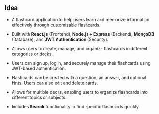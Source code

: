 ## Idea

- A flashcard application to help users learn and memorize information effectively through customizable flashcards.

- Built with **React.js** (Frontend), **Node.js + Express** (Backend), **MongoDB** (Database), and **JWT Authentication** (Security).

- Allows users to create, manage, and organize flashcards in different categories or decks.

- Users can sign up, log in, and securely manage their flashcards using JWT-based authentication.

- Flashcards can be created with a question, an answer, and optional hints. Users can also edit and delete cards.

- Allows for multiple decks, enabling users to organize flashcards into different topics or subjects.

- Includes **Search** functionality to find specific flashcards quickly.
